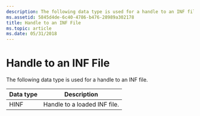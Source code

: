 ```yaml
---
description: The following data type is used for a handle to an INF file.
ms.assetid: 5845d4de-6c40-4786-b476-28989a302178
title: Handle to an INF File
ms.topic: article
ms.date: 05/31/2018
---
```


# Handle to an INF File

The following data type is used for a handle to an INF file.



| Data type | Description                  |
|-----------|------------------------------|
| HINF      | Handle to a loaded INF file. |



 

 

 



